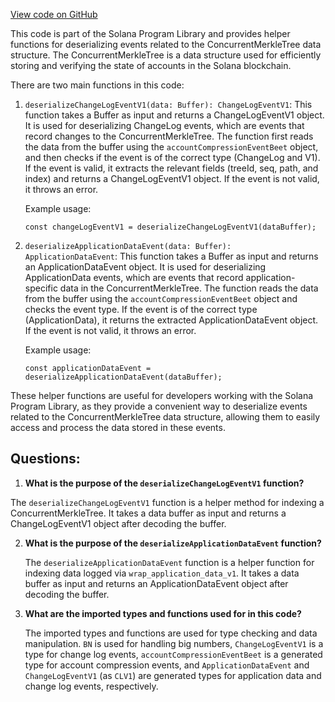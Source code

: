 [View code on GitHub](https://github.com/solana-labs/solana-program-library/account-compression/sdk/src/events/index.ts)

This code is part of the Solana Program Library and provides helper functions for deserializing events related to the ConcurrentMerkleTree data structure. The ConcurrentMerkleTree is a data structure used for efficiently storing and verifying the state of accounts in the Solana blockchain.

There are two main functions in this code:

1. `deserializeChangeLogEventV1(data: Buffer): ChangeLogEventV1`: This function takes a Buffer as input and returns a ChangeLogEventV1 object. It is used for deserializing ChangeLog events, which are events that record changes to the ConcurrentMerkleTree. The function first reads the data from the buffer using the `accountCompressionEventBeet` object, and then checks if the event is of the correct type (ChangeLog and V1). If the event is valid, it extracts the relevant fields (treeId, seq, path, and index) and returns a ChangeLogEventV1 object. If the event is not valid, it throws an error.

   Example usage:
   ```
   const changeLogEventV1 = deserializeChangeLogEventV1(dataBuffer);
   ```

2. `deserializeApplicationDataEvent(data: Buffer): ApplicationDataEvent`: This function takes a Buffer as input and returns an ApplicationDataEvent object. It is used for deserializing ApplicationData events, which are events that record application-specific data in the ConcurrentMerkleTree. The function reads the data from the buffer using the `accountCompressionEventBeet` object and checks the event type. If the event is of the correct type (ApplicationData), it returns the extracted ApplicationDataEvent object. If the event is not valid, it throws an error.

   Example usage:
   ```
   const applicationDataEvent = deserializeApplicationDataEvent(dataBuffer);
   ```

These helper functions are useful for developers working with the Solana Program Library, as they provide a convenient way to deserialize events related to the ConcurrentMerkleTree data structure, allowing them to easily access and process the data stored in these events.
## Questions: 
 1. **What is the purpose of the `deserializeChangeLogEventV1` function?**

   The `deserializeChangeLogEventV1` function is a helper method for indexing a ConcurrentMerkleTree. It takes a data buffer as input and returns a ChangeLogEventV1 object after decoding the buffer.

2. **What is the purpose of the `deserializeApplicationDataEvent` function?**

   The `deserializeApplicationDataEvent` function is a helper function for indexing data logged via `wrap_application_data_v1`. It takes a data buffer as input and returns an ApplicationDataEvent object after decoding the buffer.

3. **What are the imported types and functions used for in this code?**

   The imported types and functions are used for type checking and data manipulation. `BN` is used for handling big numbers, `ChangeLogEventV1` is a type for change log events, `accountCompressionEventBeet` is a generated type for account compression events, and `ApplicationDataEvent` and `ChangeLogEventV1` (as `CLV1`) are generated types for application data and change log events, respectively.